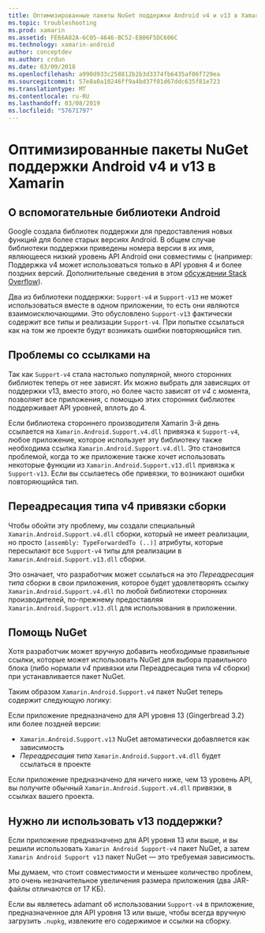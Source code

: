 ```yaml
---
title: Оптимизированные пакеты NuGet поддержки Android v4 и v13 в Xamarin
ms.topic: troubleshooting
ms.prod: xamarin
ms.assetid: FE66A82A-6C05-4646-BC52-E806F5DC606C
ms.technology: xamarin-android
author: conceptdev
ms.author: crdun
ms.date: 03/09/2018
ms.openlocfilehash: a990d933c258812b2b3d3374fb6435af06f729ea
ms.sourcegitcommit: 57e8a0a10246ff9a4bd37f01d67ddc635f81e723
ms.translationtype: MT
ms.contentlocale: ru-RU
ms.lasthandoff: 03/08/2019
ms.locfileid: "57671797"
---
```

# <a name="smarter-xamarin-android-support-v4--v13-nuget-packages"></a>Оптимизированные пакеты NuGet поддержки Android v4 и v13 в Xamarin

## <a name="about-the-android-support-libraries"></a>О вспомогательные библиотеки Android

Google создала библиотек поддержки для предоставления новых функций для более старых версиях Android. В общем случае библиотеки поддержки приведены номера версии в их имя, являющееся низкий уровень API Android они совместимы с (например: Поддержка v4 может использоваться только в API уровня 4 и более поздних версий. Дополнительные сведения в этом [обсуждении Stack Overflow](https://stackoverflow.com/questions/9926403/android-support-package-compatibility-library-use-v4-or-v13)). 

Два из библиотеки поддержки: `Support-v4` и `Support-v13` не может использоваться вместе в одном приложении, то есть они являются взаимоисключающими. Это обусловлено `Support-v13` фактически содержит все типы и реализации `Support-v4`. При попытке ссылаться как на том же проекте будут возникать ошибки повторяющийся тип.

## <a name="problems-with-referencing"></a>Проблемы со ссылками на

Так как `Support-v4` стала настолько популярной, много сторонних библиотек теперь от нее зависят. Их можно выбрать для зависящих от поддержки v13, вместо этого, но более часто зависят от _v4_ с момента, позволяет все приложения, с помощью этих сторонних библиотек поддерживает API уровней, вплоть до 4.

Если библиотека стороннего производителя Xamarin 3-й день ссылается на `Xamarin.Android.Support.v4.dll` привязка к `Support-v4`, любое приложение, которое использует эту библиотеку также необходима ссылка `Xamarin.Android.Support.v4.dll`. Это становится проблемой, когда то же приложение также хочет использовать некоторые функции из `Xamarin.Android.Support.v13.dll` привязка к `Support-v13`. Если вы ссылаетесь обе привязки, то возникают ошибки повторяющийся тип.

## <a name="type-forwarded-v4-binding-assembly"></a>Переадресация типа v4 привязки сборки

Чтобы обойти эту проблему, мы создали специальный `Xamarin.Android.Support.v4.dll` сборки, который не имеет реализации, но просто `[assembly: TypeForwardedTo (..)]` атрибуты, которые пересылают все `Support-v4` типы для реализации в `Xamarin.Android.Support.v13.dll` сборки.

Это означает, что разработчик может ссылаться на это _Переадресация типа_ сборки в свои приложения, которое будет удовлетворять ссылку `Xamarin.Android.Support.v4.dll` по любой библиотеки сторонних производителей, по-прежнему предоставляя `Xamarin.Android.Support.v13.dll` для использования в приложении.

## <a name="nuget-assistance"></a>Помощь NuGet

Хотя разработчик может вручную добавить необходимые правильные ссылки, которые может использовать NuGet для выбора правильного блока (либо нормали _v4_ привязки или Переадресация типа _v4_ сборки) при устанавливается пакет NuGet.

Таким образом `Xamarin.Android.Support.v4` пакет NuGet теперь содержит следующую логику:

Если приложение предназначено для API уровня 13 (Gingerbread 3.2) или более поздней версии:

*   `Xamarin.Android.Support.v13` NuGet автоматически добавляется как зависимость
*   _Переадресация типа_ `Xamarin.Android.Support.v4.dll` будет ссылаться в проекте

Если приложение предназначено для ничего ниже, чем 13 уровень API, вы получите обычный `Xamarin.Android.Support.v4.dll` привязки, в ссылках вашего проекта.

## <a name="do-i-have-to-use-support-v13"></a>Нужно ли использовать v13 поддержки?

Если приложение предназначено для API уровня 13 или выше, и вы решили использовать `Xamarin Android Support-v4` пакет NuGet, а затем `Xamarin Android Support v13` пакет NuGet — это требуемая зависимость.

Мы думаем, что стоит совместимости и меньшее количество проблем, это очень незначительное увеличения размера приложения (два JAR-файлы отличаются от 17 КБ).

Если вы являетесь adamant об использовании `Support-v4` в приложение, предназначенное для API уровня 13 или выше, чтобы всегда вручную загрузить `.nupkg`, извлеките его содержимое и ссылки на сборку.
